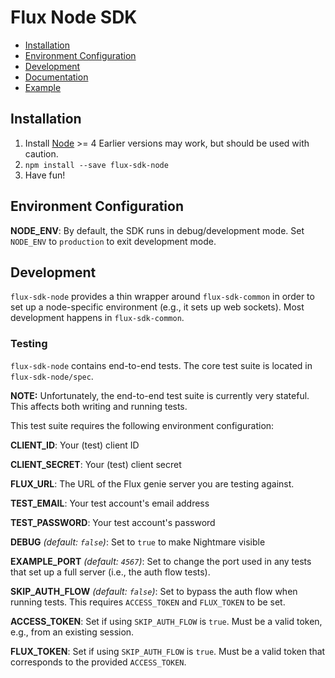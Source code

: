 # Flux Node SDK

* [Installation](#installation)
* [Environment Configuration](#environment-configuration)
* [Development](#development)
* [Documentation](https://flux.gitbooks.io/flux-javascript-sdk/content/)
* [Example](https://github.com/fluxio/flux-sdk-js/tree/master/flux-sdk-node/example)

## Installation

1. Install [Node](https://nodejs.org/en/) >= 4
  Earlier versions may work, but should be used with caution.
1. `npm install --save flux-sdk-node`
1. Have fun!

## Environment Configuration

**NODE_ENV**: By default, the SDK runs in debug/development mode. Set `NODE_ENV`
to `production` to exit development mode.

## Development

`flux-sdk-node` provides a thin wrapper around `flux-sdk-common` in order to
set up a node-specific environment (e.g., it sets up web sockets). Most
development happens in `flux-sdk-common`.

### Testing

`flux-sdk-node` contains end-to-end tests. The core test suite is located in
`flux-sdk-node/spec`.

**NOTE:** Unfortunately, the end-to-end test suite is currently very stateful.
This affects both writing and running tests.

This test suite requires the following environment configuration:

**CLIENT_ID**: Your (test) client ID

**CLIENT_SECRET**: Your (test) client secret

**FLUX_URL**: The URL of the Flux genie server you are testing against.

**TEST_EMAIL**: Your test account's email address

**TEST_PASSWORD**: Your test account's password

**DEBUG** *(default: `false`)*: Set to `true` to make Nightmare visible

**EXAMPLE_PORT** *(default: `4567`)*: Set to change the port used in any tests
that set up a full server (i.e., the auth flow tests).

**SKIP_AUTH_FLOW** *(default: `false`)*: Set to bypass the auth flow when running tests. This
requires `ACCESS_TOKEN` and `FLUX_TOKEN` to be set.

**ACCESS_TOKEN**: Set if using `SKIP_AUTH_FLOW` is `true`. Must be a valid token, e.g., from an
existing session.

**FLUX_TOKEN**: Set if using `SKIP_AUTH_FLOW` is `true`. Must be a valid token that corresponds
to the provided `ACCESS_TOKEN`.
